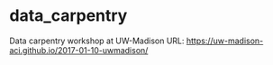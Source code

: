 # data_carpentry

Data carpentry workshop at UW-Madison
URL: https://uw-madison-aci.github.io/2017-01-10-uwmadison/
